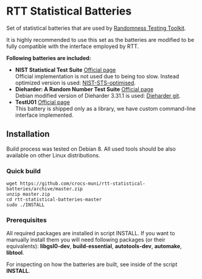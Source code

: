 # RTT Statistical Batteries

Set of statistical batteries that are used by [Randomness Testing Toolkit](https://github.com/crocs-muni/randomness-testing-toolkit).

It is highly recommended to use this set as the batteries are modified to be fully compatible with the interface employed by RTT.

**Following batteries are included:**

* **NIST Statistical Test Suite** [Official page](http://csrc.nist.gov/groups/ST/toolkit/rng/documentation_software.html)  
Official implementation is not used due to being too slow. Instead optimized version is used: [NIST-STS-optimised](https://github.com/sysox/NIST-STS-optimised).
* **Dieharder: A Random Number Test Suite** [Official page](http://www.phy.duke.edu/~rgb/General/dieharder.php)  
Debian modified version of Dieharder 3.31.1 is used: [Dieharder git](https://github.com/eddelbuettel/dieharder).
* **TestU01** [Official page](http://simul.iro.umontreal.ca/testu01/tu01.html)  
This battery is shipped only as a library, we have custom command-line interface implemented.

## Installation
Build process was tested on Debian 8. All used tools should be also available on other Linux distributions.

### Quick build

    wget https://github.com/crocs-muni/rtt-statistical-batteries/archive/master.zip
    unzip master.zip
    cd rtt-statistical-batteries-master
    sudo ./INSTALL

### Prerequisites
All required packages are installed in script INSTALL. If you want to manually install them you will need following packages (or their equivalents): **libgsl0-dev**, **build-essential**, **autotools-dev**, **automake**, **libtool**.

For inspecting on how the batteries are built, see inside of the script **INSTALL**.
